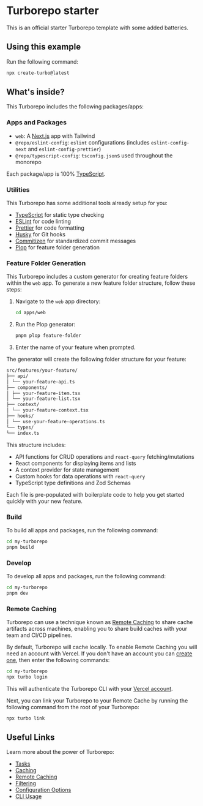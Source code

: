 # Turborepo starter

This is an official starter Turborepo template with some added batteries.

## Using this example

Run the following command:

```sh
npx create-turbo@latest
```

## What's inside?

This Turborepo includes the following packages/apps:

### Apps and Packages

- `web`: A [Next.js](https://nextjs.org/) app with Tailwind
- `@repo/eslint-config`: `eslint` configurations (includes `eslint-config-next` and `eslint-config-prettier`)
- `@repo/typescript-config`: `tsconfig.json`s used throughout the monorepo

Each package/app is 100% [TypeScript](https://www.typescriptlang.org/).

### Utilities

This Turborepo has some additional tools already setup for you:

- [TypeScript](https://www.typescriptlang.org/) for static type checking
- [ESLint](https://eslint.org/) for code linting
- [Prettier](https://prettier.io) for code formatting
- [Husky](https://typicode.github.io/husky/) for Git hooks
- [Commitizen](https://commitizen-tools.github.io/commitizen/) for standardized commit messages
- [Plop](https://plopjs.com/) for feature folder generation

### Feature Folder Generation

This Turborepo includes a custom generator for creating feature folders within the `web` app. To generate a new feature folder structure, follow these steps:

1. Navigate to the `web` app directory:

   ```bash
   cd apps/web
   ```

2. Run the Plop generator:

   ```bash
   pnpm plop feature-folder
   ```

3. Enter the name of your feature when prompted.

The generator will create the following folder structure for your feature:

```markdown
src/features/your-feature/
├── api/
│ └── your-feature-api.ts
├── components/
│ ├── your-feature-item.tsx
│ └── your-feature-list.tsx
├── context/
│ └── your-feature-context.tsx
├── hooks/
│ └── use-your-feature-operations.ts
└── types/
└── index.ts
```

This structure includes:

- API functions for CRUD operations and `react-query` fetching/mutations
- React components for displaying items and lists
- A context provider for state management
- Custom hooks for data operations with `react-query`
- TypeScript type definitions and Zod Schemas

Each file is pre-populated with boilerplate code to help you get started quickly with your new feature.

### Build

To build all apps and packages, run the following command:

```bash
cd my-turborepo
pnpm build
```

### Develop

To develop all apps and packages, run the following command:

```bash
cd my-turborepo
pnpm dev
```

### Remote Caching

Turborepo can use a technique known as [Remote Caching](https://turbo.build/repo/docs/core-concepts/remote-caching) to share cache artifacts across machines, enabling you to share build caches with your team and CI/CD pipelines.

By default, Turborepo will cache locally. To enable Remote Caching you will need an account with Vercel. If you don't have an account you can [create one](https://vercel.com/signup), then enter the following commands:

```bash
cd my-turborepo
npx turbo login
```

This will authenticate the Turborepo CLI with your [Vercel account](https://vercel.com/docs/concepts/personal-accounts/overview).

Next, you can link your Turborepo to your Remote Cache by running the following command from the root of your Turborepo:

```bash
npx turbo link
```

## Useful Links

Learn more about the power of Turborepo:

- [Tasks](https://turbo.build/repo/docs/core-concepts/monorepos/running-tasks)
- [Caching](https://turbo.build/repo/docs/core-concepts/caching)
- [Remote Caching](https://turbo.build/repo/docs/core-concepts/remote-caching)
- [Filtering](https://turbo.build/repo/docs/core-concepts/monorepos/filtering)
- [Configuration Options](https://turbo.build/repo/docs/reference/configuration)
- [CLI Usage](https://turbo.build/repo/docs/reference/command-line-reference)
